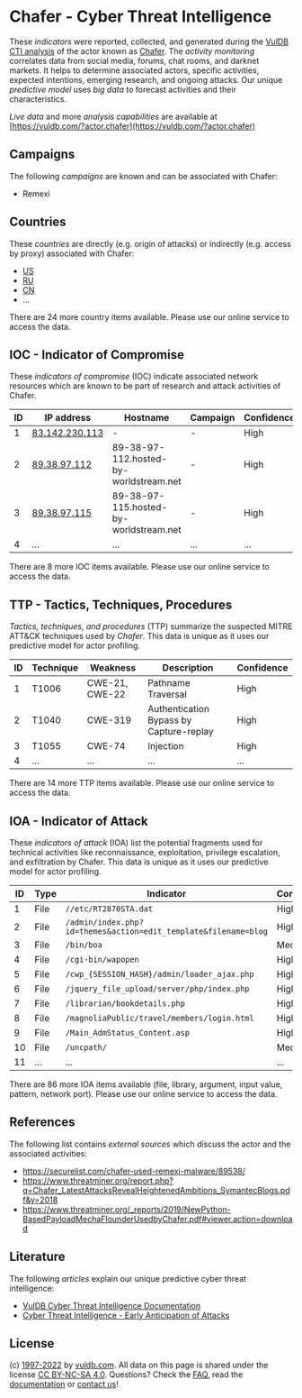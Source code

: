 # Chafer - Cyber Threat Intelligence

These _indicators_ were reported, collected, and generated during the [VulDB CTI analysis](https://vuldb.com/?kb.cti) of the actor known as [Chafer](https://vuldb.com/?actor.chafer). The _activity monitoring_ correlates data from social media, forums, chat rooms, and darknet markets. It helps to determine associated actors, specific activities, expected intentions, emerging research, and ongoing attacks. Our unique _predictive model_ uses _big data_ to forecast activities and their characteristics.

_Live data_ and more _analysis capabilities_ are available at [https://vuldb.com/?actor.chafer](https://vuldb.com/?actor.chafer)

## Campaigns

The following _campaigns_ are known and can be associated with Chafer:

* Remexi

## Countries

These _countries_ are directly (e.g. origin of attacks) or indirectly (e.g. access by proxy) associated with Chafer:

* [US](https://vuldb.com/?country.us)
* [RU](https://vuldb.com/?country.ru)
* [CN](https://vuldb.com/?country.cn)
* ...

There are 24 more country items available. Please use our online service to access the data.

## IOC - Indicator of Compromise

These _indicators of compromise_ (IOC) indicate associated network resources which are known to be part of research and attack activities of Chafer.

ID | IP address | Hostname | Campaign | Confidence
-- | ---------- | -------- | -------- | ----------
1 | [83.142.230.113](https://vuldb.com/?ip.83.142.230.113) | - | - | High
2 | [89.38.97.112](https://vuldb.com/?ip.89.38.97.112) | 89-38-97-112.hosted-by-worldstream.net | - | High
3 | [89.38.97.115](https://vuldb.com/?ip.89.38.97.115) | 89-38-97-115.hosted-by-worldstream.net | - | High
4 | ... | ... | ... | ...

There are 8 more IOC items available. Please use our online service to access the data.

## TTP - Tactics, Techniques, Procedures

_Tactics, techniques, and procedures_ (TTP) summarize the suspected MITRE ATT&CK techniques used by _Chafer_. This data is unique as it uses our predictive model for actor profiling.

ID | Technique | Weakness | Description | Confidence
-- | --------- | -------- | ----------- | ----------
1 | T1006 | CWE-21, CWE-22 | Pathname Traversal | High
2 | T1040 | CWE-319 | Authentication Bypass by Capture-replay | High
3 | T1055 | CWE-74 | Injection | High
4 | ... | ... | ... | ...

There are 14 more TTP items available. Please use our online service to access the data.

## IOA - Indicator of Attack

These _indicators of attack_ (IOA) list the potential fragments used for technical activities like reconnaissance, exploitation, privilege escalation, and exfiltration by Chafer. This data is unique as it uses our predictive model for actor profiling.

ID | Type | Indicator | Confidence
-- | ---- | --------- | ----------
1 | File | `//etc/RT2870STA.dat` | High
2 | File | `/admin/index.php?id=themes&action=edit_template&filename=blog` | High
3 | File | `/bin/boa` | Medium
4 | File | `/cgi-bin/wapopen` | High
5 | File | `/cwp_{SESSION_HASH}/admin/loader_ajax.php` | High
6 | File | `/jquery_file_upload/server/php/index.php` | High
7 | File | `/librarian/bookdetails.php` | High
8 | File | `/magnoliaPublic/travel/members/login.html` | High
9 | File | `/Main_AdmStatus_Content.asp` | High
10 | File | `/uncpath/` | Medium
11 | ... | ... | ...

There are 86 more IOA items available (file, library, argument, input value, pattern, network port). Please use our online service to access the data.

## References

The following list contains _external sources_ which discuss the actor and the associated activities:

* https://securelist.com/chafer-used-remexi-malware/89538/
* https://www.threatminer.org/report.php?q=Chafer_LatestAttacksRevealHeightenedAmbitions_SymantecBlogs.pdf&y=2018
* https://www.threatminer.org/_reports/2019/NewPython-BasedPayloadMechaFlounderUsedbyChafer.pdf#viewer.action=download

## Literature

The following _articles_ explain our unique predictive cyber threat intelligence:

* [VulDB Cyber Threat Intelligence Documentation](https://vuldb.com/?kb.cti)
* [Cyber Threat Intelligence - Early Anticipation of Attacks](https://www.scip.ch/en/?labs.20201022)

## License

(c) [1997-2022](https://vuldb.com/?kb.changelog) by [vuldb.com](https://vuldb.com/?kb.about). All data on this page is shared under the license [CC BY-NC-SA 4.0](https://creativecommons.org/licenses/by-nc-sa/4.0/). Questions? Check the [FAQ](https://vuldb.com/?kb.faq), read the [documentation](https://vuldb.com/?kb) or [contact us](https://vuldb.com/?contact)!
